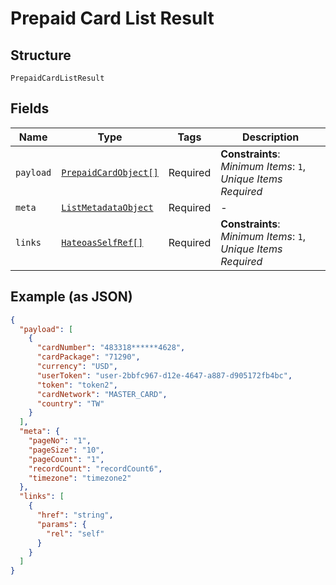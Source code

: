 
# Prepaid Card List Result

## Structure

`PrepaidCardListResult`

## Fields

| Name | Type | Tags | Description |
|  --- | --- | --- | --- |
| `payload` | [`PrepaidCardObject[]`](../../doc/models/prepaid-card-object.md) | Required | **Constraints**: *Minimum Items*: `1`, *Unique Items Required* |
| `meta` | [`ListMetadataObject`](../../doc/models/list-metadata-object.md) | Required | - |
| `links` | [`HateoasSelfRef[]`](../../doc/models/hateoas-self-ref.md) | Required | **Constraints**: *Minimum Items*: `1`, *Unique Items Required* |

## Example (as JSON)

```json
{
  "payload": [
    {
      "cardNumber": "483318******4628",
      "cardPackage": "71290",
      "currency": "USD",
      "userToken": "user-2bbfc967-d12e-4647-a887-d905172fb4bc",
      "token": "token2",
      "cardNetwork": "MASTER_CARD",
      "country": "TW"
    }
  ],
  "meta": {
    "pageNo": "1",
    "pageSize": "10",
    "pageCount": "1",
    "recordCount": "recordCount6",
    "timezone": "timezone2"
  },
  "links": [
    {
      "href": "string",
      "params": {
        "rel": "self"
      }
    }
  ]
}
```

